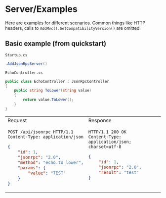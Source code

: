 # Server/Examples

Here are examples for different scenarios. Common things like HTTP headers, calls to `AddMvc().SetCompatibilityVersion()` are omitted.

## Basic example (from quickstart)

`Startup.cs`
```cs
.AddJsonRpcServer()
```

`EchoController.cs`
```cs
public class EchoController : JsonRpcController
{
    public string ToLower(string value)
    {
        return value.ToLower();
    }
}
```

<table>
    <tr>
        <td>
            Request
        </td>
        <td>
            Response
        </td>
    </tr>
<tr>

<td valign="top">

```http
POST /api/jsonrpc HTTP/1.1
Content-Type: application/json
```
```json
{
    "id": 1,
    "jsonrpc": "2.0",
    "method": "echo.to_lower",
    "params": {
        "value": "TEST"
    }
}
```

</td>
<td valign="top">

```HTTP
HTTP/1.1 200 OK
Content-Type: application/json; charset=utf-8
```
```json
{
    "id": 1,
    "jsonrpc": "2.0",
    "result": "test"
}
```

</td>
</tr>
</table>